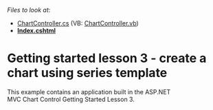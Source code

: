 <!-- default file list -->
*Files to look at*:

* [ChartController.cs](./CS/ChartLesson3/Controllers/ChartController.cs) (VB: [ChartController.vb](./VB/ChartLesson3/Controllers/ChartController.vb))
* **[Index.cshtml](./CS/ChartLesson3/Views/Chart/Index.cshtml)**
<!-- default file list end -->
# Getting started lesson 3 -  create a chart using series template


This example contains an application built in the ASP.NET MVC Chart Control Getting Started Lesson 3.

<br/>


